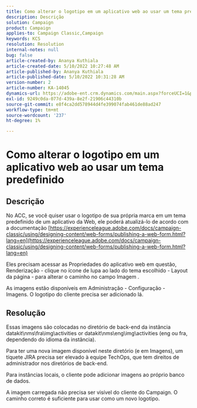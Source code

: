 ```yaml
---
title: Como alterar o logotipo em um aplicativo web ao usar um tema predefinido
description: Descrição
solution: Campaign
product: Campaign
applies-to: Campaign Classic,Campaign
keywords: KCS
resolution: Resolution
internal-notes: null
bug: false
article-created-by: Ananya Kuthiala
article-created-date: 5/10/2022 10:27:48 AM
article-published-by: Ananya Kuthiala
article-published-date: 5/10/2022 10:31:28 AM
version-number: 2
article-number: KA-14045
dynamics-url: https://adobe-ent.crm.dynamics.com/main.aspx?forceUCI=1&pagetype=entityrecord&etn=knowledgearticle&id=bae753d3-4bd0-ec11-a7b5-0022480a8e40
exl-id: 9249c0da-077d-439a-8e2f-21906c44310b
source-git-commit: e8f4ca2dd578944d4fe399074fab461de88ad247
workflow-type: tm+mt
source-wordcount: '237'
ht-degree: 1%

---
```


# Como alterar o logotipo em um aplicativo web ao usar um tema predefinido

## Descrição


No ACC, se você quiser usar o logotipo de sua própria marca em um tema predefinido de um aplicativo da Web, ele poderá atualizá-lo de acordo com a documentação [https://experienceleague.adobe.com/docs/campaign-classic/using/designing-content/web-forms/publishing-a-web-form.html?lang=en](https://experienceleague.adobe.com/docs/campaign-classic/using/designing-content/web-forms/publishing-a-web-form.html?lang=en)

Eles precisam acessar as Propriedades do aplicativo web em questão, Renderização - clique no ícone de lupa ao lado do tema escolhido - Layout da página - para alterar o caminho no campo Imagem .

As imagens estão disponíveis em Administração - Configuração - Imagens. O logotipo do cliente precisa ser adicionado lá.


## Resolução


Essas imagens são colocadas no diretório de back-end da instância datakit\nms\fra\img\activities or datakit\nms\eng\img\activities (eng ou fra, dependendo do idioma da instância).

Para ter uma nova imagem disponível neste diretório (e em Imagens), um tíquete JIRA precisa ser elevado à equipe TechOps, que tem direitos de administrador nos diretórios de back-end.

Para instâncias locais, o cliente pode adicionar imagens ao próprio banco de dados.

A imagem carregada não precisa ser visível do cliente do Campaign. O caminho correto é suficiente para usar como um novo logotipo.
